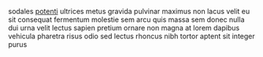 sodales [potenti](generated_webpages/faucibus4.md) ultrices metus gravida
pulvinar maximus non lacus velit eu sit consequat fermentum molestie sem arcu
quis massa sem donec nulla dui urna velit lectus sapien pretium ornare non
magna at lorem dapibus vehicula pharetra risus odio sed lectus rhoncus nibh
tortor aptent sit integer purus